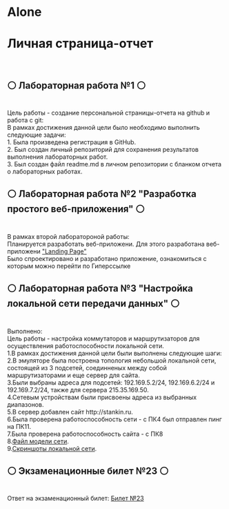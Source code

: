 # Alone


<h1>Личная страница-отчет</h1><br>
<h2>⚪️ Лабораторная работа №1 ⚪️</h2><br>
Цель работы - создание персональной страницы-отчета на github и работа с git:<br>
В рамках достижения данной цели было необходимо выполнить следующие задачи:<br>
1. Была произведена регистрация в GitHub.<br>
2. Был создан личный репозиторий для сохранения результатов выполнения лабораторных работ.<br>
3. Был создан файл readme.md в личном репозитории с бланком отчета о лабораторных работах.<br>
<h2>⚪️ Лабораторная работа №2 "Разработка простого веб-приложения" ⚪️</h2><br>
В рамках второй лаборатороной работы:<br>
Планируется разработать веб-приложени. Для этого разработана веб-приложени <a href="https://github.com/qudratov9804/Alone">"Landing Page"</a><br>
Было спроектировано и разработано приложение, ознакомиться с которым можно перейти по Гиперссылке<br>
<h2>⚪️ Лабораторная работа №3 "Настройка локальной сети передачи данных" ⚪️</h2><br>
Выполнено:<br>
Цель работы - настройка коммутаторов и маршрутизаторов для осуществления работоспособности локальной сети.<br>
1.В рамках достижения данной цели были выполнены следующие шаги:<br>
2.В эмуляторе была построена топология небольшой локальной сети, состоящей из 3 подсетей, соединненых между собой маршрутизаторами и еще сервер для сайта.<br>
3.Были выбраны адреса для подсетей: 192.169.5.2/24, 192.169.6.2/24 и 192.169.7.2/24, также для сервера 215.35.169.50.<br>
4.Сетевым устройствам были присвоены адреса из выбранных диапазонов.<br>
5.В сервер добавлен сайт http://stankin.ru.<br>
6.Была проверена работоспособность сети - с ПК4 был отправлен пинг на ПК11.<br>
7.Была проверена работоспособность сайта - с ПК8<br>
8.<a href="https://github.com/qudratov9804/Alone/blob/master/Кудратов%20Дониёр%20ИДМ-22-05.pkt">Файл модели сети</a>.<br>
9.<a href="https://github.com/qudratov9804/Alone/tree/master/images">Скриншоты локальной сети</a>.<br>
<h2>⚪️ Экзаменационные билет №23 ⚪️</h2><br>
Ответ на экзаменационный билет: <a href="https://github.com/qudratov9804/Alone/blob/master/Кудратов%20Дониёр%20ИДМ-22-05.docx">Билет №23</a><br>

